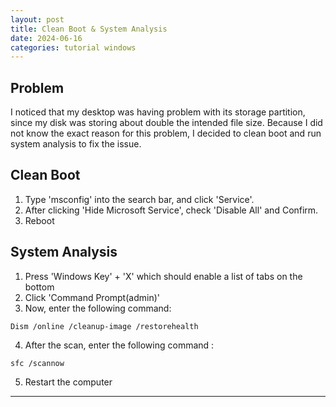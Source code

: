 ```yaml
---
layout: post
title: Clean Boot & System Analysis
date: 2024-06-16
categories: tutorial windows
---
```


## Problem
I noticed that my desktop was having problem with its storage partition, since my disk was storing about double the intended file size. Because I did not know the exact reason for this problem, I decided to clean boot and run system analysis to fix the issue.

## Clean Boot
1. Type 'msconfig' into the search bar, and click 'Service'.
2. After clicking 'Hide Microsoft Service', check 'Disable All' and Confirm.
3. Reboot

## System Analysis
1. Press 'Windows Key' + 'X' which should enable a list of tabs on the bottom
2. Click 'Command Prompt(admin)'
3. Now, enter the following command:
```console
Dism /online /cleanup-image /restorehealth
```
4. After the scan, enter the following command :
```console
sfc /scannow
```
5. Restart the computer

---